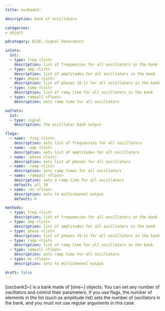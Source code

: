 ```yaml
---
title: oscbank2~

description: bank of oscillators

categories:
- object

pdcategory: ELSE, Signal Generators

inlets:
  1st:
  - type: freq <list>
    description: list of frequencies for all oscillators in the bank
  - type: amp <list>
    description: list of amplitudes for all oscillators in the bank
  - type: phase <list>
    description: list of phases (0-1) for all oscillators in the bank
  - type: ramp <list>
    description: list of ramp time for all oscillators in the bank
  - type: rampall <float>
    description: sets ramp time for all oscillators

outlets:
  1st:
  - type: signal
    description: the oscillator bank output

flags:
  - name: -freq <list>
    description: sets list of frequencies for all oscillators
  - name: -amp <list>
    description: sets list of amplitudes for all oscillators
  - name: -phase <list>
    description: sets list of phases for all oscillators
  - name: -ramp <list>
    description: sets ramp times for all oscillators
  - name: -rampall <float>
    description: sets a ramp time for all oscillators
    default: all 10
  - name: -mc <float>
    description: sets to multichannel output
    default: 0

methods:
  - type: freq <list>
    description: list of frequencies for all oscillators in the bank
  - type: amp <list>
    description: list of amplitudes for all oscillators in the bank
  - type: phase <list>
    description: list of phases (0-1) for all oscillators in the bank
  - type: ramp <list>
    description: list of ramp time for all oscillators in the bank
  - type: rampall <float>
    description: sets ramp time for all oscillators
  - type: mc <float>
    description: sets to multichannel output

draft: false
---
```


[oscbank2~] is a bank made of [sine~] objects. You can set any number of oscillators and control their parameters. If you use flags, the number of elements in the list (such as amplitude list) sets the number of oscillators in the bank, and you must not use regular arguments in this case.
